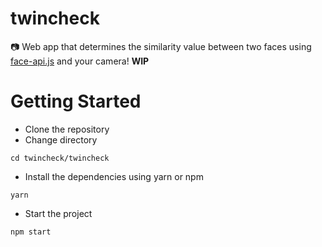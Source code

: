# twincheck
:camera: Web app that determines the similarity value between two faces using [face-api.js](https://github.com/justadudewhohacks/face-api.js) and your camera! **WIP**

# Getting Started
- Clone the repository
- Change directory
```shell
cd twincheck/twincheck
```
- Install the dependencies using yarn or npm
```shell
yarn
```
- Start the project
```shell
npm start
```
